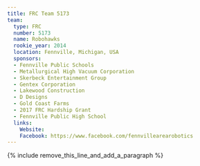 ```yaml
---
title: FRC Team 5173
team:
  type: FRC
  number: 5173
  name: Robohawks
  rookie_year: 2014
  location: Fennville, Michigan, USA
  sponsors:
  - Fennville Public Schools
  - Metallurgical High Vacuum Corporation
  - Skerbeck Entertainment Group
  - Gentex Corporation
  - Lakewood Construction
  - D Designs
  - Gold Coast Farms
  - 2017 FRC Hardship Grant
  - Fennville Public High School
  links:
    Website:
    Facebook: https://www.facebook.com/fennvillearearobotics
---
```


{% include remove_this_line_and_add_a_paragraph %}
